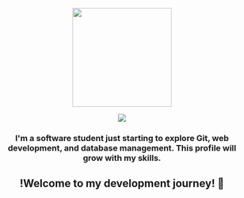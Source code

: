 <p align="center">
  <img src="https://github.com/user-attachments/assets/1c859492-3608-4f56-ae51-617299fddee0" width="200"/>
</p>
<div align="center">
 <img src="https://visitor-badge.laobi.icu/badge?page_id=MariChica06.MariChica06"/>
</div>
<h3 align="center">
  I'm a software student just starting to explore Git, web development, and database management. 
  This profile will grow with my skills. 
</h3>
<h2 align="center"> !Welcome to my development journey! 🚀 </h2>




